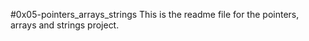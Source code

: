 #0x05-pointers_arrays_strings
This is the readme file for the pointers, arrays and strings project.
